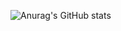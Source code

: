 ![Anurag's GitHub stats](https://github-readme-stats.vercel.app/api?Bayi_Cat=anuraghazra&show_icons=true&theme=radical)
